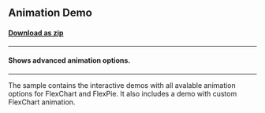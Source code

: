 ## Animation Demo
#### [Download as zip](https://downgit.github.io/#/home?url=https://github.com/GrapeCity/ComponentOne-UWP-Samples/tree/master/\C1.UWP.FlexChart\CS\AnimationDemo)
____
#### Shows advanced animation options.
____
The sample contains the interactive demos with all avalable animation options
for FlexChart and FlexPie. It also includes a demo with custom FlexChart animation.
